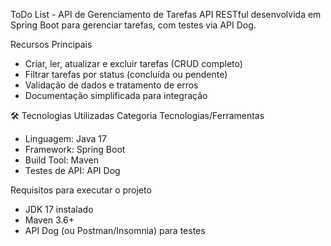 ToDo List - API de Gerenciamento de Tarefas
API RESTful desenvolvida em Spring Boot para gerenciar tarefas, com testes via API Dog.

Recursos Principais
  - Criar, ler, atualizar e excluir tarefas (CRUD completo)
  - Filtrar tarefas por status (concluída ou pendente)
  - Validação de dados e tratamento de erros
  - Documentação simplificada para integração

🛠️ Tecnologias Utilizadas
Categoria	Tecnologias/Ferramentas
  - Linguagem: 	Java 17
  - Framework:	Spring Boot
  - Build Tool:	Maven
  - Testes de API: 	API Dog 

Requisitos para executar o projeto
  - JDK 17 instalado
  - Maven 3.6+
  - API Dog (ou Postman/Insomnia) para testes
